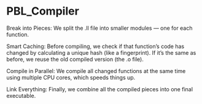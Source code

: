 # PBL_Compiler

Break into Pieces: We split the .ll file into smaller modules — one for each function.

Smart Caching: Before compiling, we check if that function’s code has changed by calculating a unique hash (like a fingerprint). If it’s the same as before, we reuse the old compiled version (the .o file).

Compile in Parallel: We compile all changed functions at the same time using multiple CPU cores, which speeds things up.

Link Everything: Finally, we combine all the compiled pieces into one final executable.
